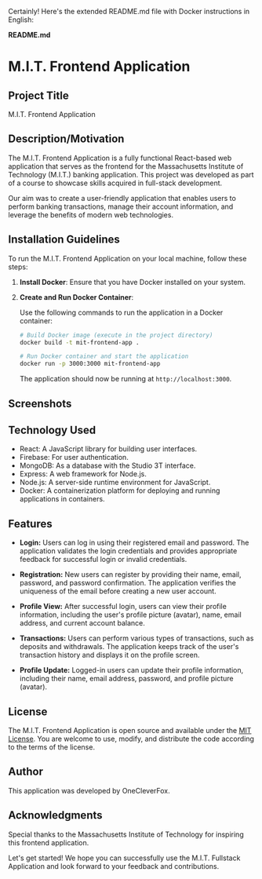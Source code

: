 Certainly! Here's the extended README.md file with Docker instructions in English:

**README.md**

# M.I.T. Frontend Application

## Project Title

M.I.T. Frontend Application

## Description/Motivation

The M.I.T. Frontend Application is a fully functional React-based web application that serves as the frontend for the Massachusetts Institute of Technology (M.I.T.) banking application. This project was developed as part of a course to showcase skills acquired in full-stack development.

Our aim was to create a user-friendly application that enables users to perform banking transactions, manage their account information, and leverage the benefits of modern web technologies.

## Installation Guidelines

To run the M.I.T. Frontend Application on your local machine, follow these steps:

1. **Install Docker**: Ensure that you have Docker installed on your system.

2. **Create and Run Docker Container**:

   Use the following commands to run the application in a Docker container:

   ```bash
   # Build Docker image (execute in the project directory)
   docker build -t mit-frontend-app .

   # Run Docker container and start the application
   docker run -p 3000:3000 mit-frontend-app
   ```

   The application should now be running at `http://localhost:3000`.

## Screenshots



## Technology Used

- React: A JavaScript library for building user interfaces.
- Firebase: For user authentication.
- MongoDB: As a database with the Studio 3T interface.
- Express: A web framework for Node.js.
- Node.js: A server-side runtime environment for JavaScript.
- Docker: A containerization platform for deploying and running applications in containers.

## Features

- **Login:** Users can log in using their registered email and password. The application validates the login credentials and provides appropriate feedback for successful login or invalid credentials.

- **Registration:** New users can register by providing their name, email, password, and password confirmation. The application verifies the uniqueness of the email before creating a new user account.

- **Profile View:** After successful login, users can view their profile information, including the user's profile picture (avatar), name, email address, and current account balance.

- **Transactions:** Users can perform various types of transactions, such as deposits and withdrawals. The application keeps track of the user's transaction history and displays it on the profile screen.

- **Profile Update:** Logged-in users can update their profile information, including their name, email address, password, and profile picture (avatar).

## License

The M.I.T. Frontend Application is open source and available under the [MIT License](LICENSE). You are welcome to use, modify, and distribute the code according to the terms of the license.

## Author

This application was developed by OneCleverFox.

## Acknowledgments

Special thanks to the Massachusetts Institute of Technology for inspiring this frontend application.

Let's get started! We hope you can successfully use the M.I.T. Fullstack Application and look forward to your feedback and contributions.